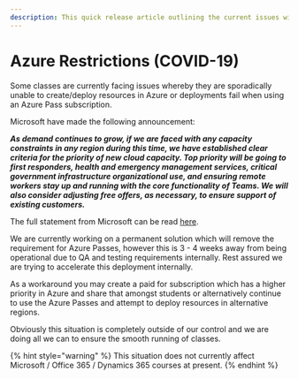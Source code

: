 ```yaml
---
description: This quick release article outlining the current issues with Azure Passes
---
```


# Azure Restrictions \(COVID-19\)

Some classes are currently facing issues whereby they are sporadically unable to create/deploy resources in Azure or deployments fail when using an Azure Pass subscription.  

Microsoft have made the following announcement:

_**As demand continues to grow, if we are faced with any capacity constraints in any region during this time, we have established clear criteria for the priority of new cloud capacity. Top priority will be going to first responders, health and emergency management services, critical government infrastructure organizational use, and ensuring remote workers stay up and running with the core functionality of Teams. We will also consider adjusting free offers, as necessary, to ensure support of existing customers.**_  

The full statement from Microsoft can be read [here](https://azure.microsoft.com/en-us/blog/our-commitment-to-customers-and-microsoft-cloud-services-continuity/).

We are currently working on a permanent solution which will remove the requirement for Azure Passes, however this is 3 - 4 weeks away from being operational due to QA and testing requirements internally. Rest assured we are trying to accelerate this deployment internally.

As a workaround you may create a paid for subscription which has a higher priority in Azure and share that amongst students or alternatively continue to use the Azure Passes and attempt to deploy resources in alternative regions.

Obviously this situation is completely outside of our control and we are doing all we can to ensure the smooth running of classes.

{% hint style="warning" %}
This situation does not currently affect Microsoft / Office 365 / Dynamics 365 courses at present.
{% endhint %}

